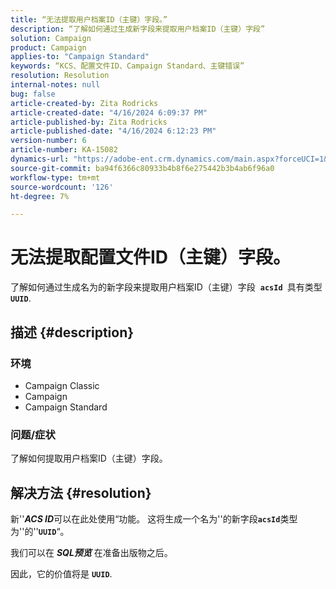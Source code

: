 ```yaml
---
title: “无法提取用户档案ID（主键）字段。”
description: “了解如何通过生成新字段来提取用户档案ID（主键）字段”
solution: Campaign
product: Campaign
applies-to: "Campaign Standard"
keywords: “KCS、配置文件ID、Campaign Standard、主键错误”
resolution: Resolution
internal-notes: null
bug: false
article-created-by: Zita Rodricks
article-created-date: "4/16/2024 6:09:37 PM"
article-published-by: Zita Rodricks
article-published-date: "4/16/2024 6:12:23 PM"
version-number: 6
article-number: KA-15082
dynamics-url: "https://adobe-ent.crm.dynamics.com/main.aspx?forceUCI=1&pagetype=entityrecord&etn=knowledgearticle&id=5a585b78-1cfc-ee11-a1ff-6045bd0065b6"
source-git-commit: ba94f6366c80933b4b8f6e275442b3b4ab6f96a0
workflow-type: tm+mt
source-wordcount: '126'
ht-degree: 7%

---
```


# 无法提取配置文件ID（主键）字段。


了解如何通过生成名为的新字段来提取用户档案ID（主键）字段  <b>`acsId `</b>具有类型 <b>`UUID`</b>.

## 描述 {#description}


### <b>环境</b>



- Campaign Classic
- Campaign
- Campaign Standard




### <b>问题/症状</b>

了解如何提取用户档案ID（主键）字段。


## 解决方法 {#resolution}


新&#39;&#39;<b>*ACS ID</b>*&#x200B;可以在此处使用“功能。 这将生成一个名为&#39;&#39;的新字段<b>`acsId`</b>类型为&#39;&#39;的&#39;&#39;<b>`UUID`</b>“。

我们可以在 <b>*SQL预览</b>* 在准备出版物之后。

因此，它的价值将是 <b>`UUID`</b>.
